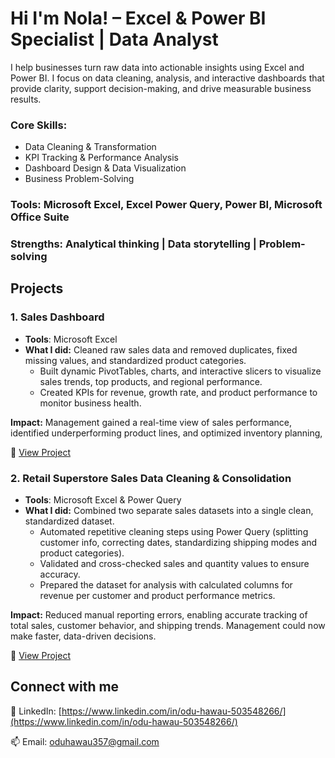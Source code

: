 # Hi I'm Nola! – Excel & Power BI Specialist | Data Analyst

I help businesses turn raw data into actionable insights using Excel and Power BI. I focus on data cleaning, analysis, and interactive dashboards that provide clarity, support decision-making, and drive measurable business results.


### Core Skills:
- Data Cleaning & Transformation
- KPI Tracking & Performance Analysis
- Dashboard Design & Data Visualization
- Business Problem-Solving

### Tools: Microsoft Excel, Excel Power Query, Power BI, Microsoft Office Suite
### Strengths: Analytical thinking | Data storytelling | Problem-solving

## Projects

### 1. Sales Dashboard
- **Tools**: Microsoft Excel
- **What I did:** Cleaned raw sales data and removed duplicates, fixed missing values, and standardized product categories.
  - Built dynamic PivotTables, charts, and interactive slicers to visualize sales trends, top products, and regional performance.
  - Created KPIs for revenue, growth rate, and product performance to monitor business health.

**Impact:** Management gained a real-time view of sales performance, identified underperforming product lines, and optimized inventory planning,

  
🔗 [View Project](https://github.com/Nolainspire/Sales-Analysis)

### 2. Retail Superstore Sales Data Cleaning & Consolidation
- **Tools**: Microsoft Excel & Power Query
- **What I did:** Combined two separate sales datasets into a single clean, standardized dataset.
    - Automated repetitive cleaning steps using Power Query (splitting customer info, correcting dates, standardizing shipping modes and product categories).
    - Validated and cross-checked sales and quantity values to ensure accuracy.
    - Prepared the dataset for analysis with calculated columns for revenue per customer and product performance metrics.

**Impact:** Reduced manual reporting errors, enabling accurate tracking of total sales, customer behavior, and shipping trends. Management could now make faster, data-driven decisions.


🔗 [View Project](https://github.com/Nolainspire/Retail-Superstore-Sales-Data-Cleaning)


<h2>Connect with me</h2>

💼 LinkedIn: [https://www.linkedin.com/in/odu-hawau-503548266/](https://www.linkedin.com/in/odu-hawau-503548266/)


📫 Email: [oduhawau357@gmail.com](oduhawau357@gmail.com)


